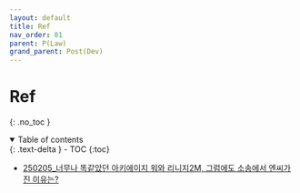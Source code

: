 ```yaml
---
layout: default
title: Ref
nav_order: 01
parent: P(Law)
grand_parent: Post(Dev)
---
```


# Ref

{: .no_toc }

<details open markdown="block">
  <summary>
    Table of contents
  </summary>
  {: .text-delta }
- TOC
{:toc}
</details>

<!------------------------------------ STEP ------------------------------------>

* [250205_너무나 똑같았던 아키에이지 워와 리니지2M, 그럼에도 소송에서 엔씨가 진 이유는?](https://www.youtube.com/watch?v=X4FbUOqjl5M)
